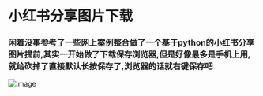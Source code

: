 # 小红书分享图片下载

### 闲着没事参考了一些网上案例整合做了一个基于python的小红书分享图片提前,其实一开始做了下载保存浏览器,但是好像最多是手机上用,就给砍掉了直接默认长按保存了,浏览器的话就右键保存吧

![image](https://github.com/user-attachments/assets/167497a7-8980-4283-a36a-c1379ad1ea81)
